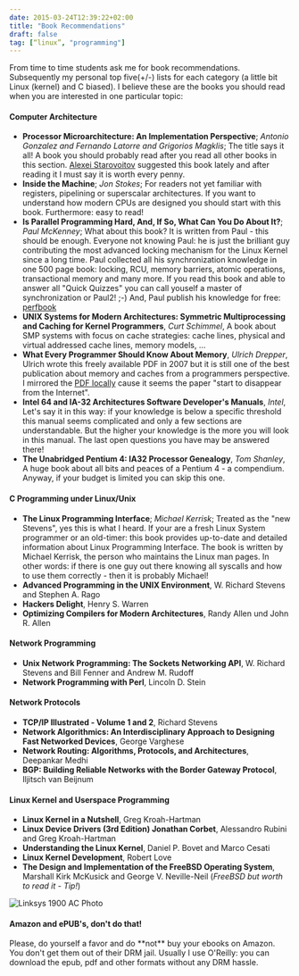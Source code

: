 ```yaml
---
date: 2015-03-24T12:39:22+02:00
title: "Book Recommendations"
draft: false
tag: [“linux”, "programming"]
---
```



From time to time students ask me for book recommendations. Subsequently my
personal top five(+/-) lists for each category (a little bit Linux (kernel) and
C biased). I believe these are the books you should read when you are
interested in one particular topic:

#### Computer Architecture ####
- **Processor Microarchitecture: An Implementation Perspective**; *Antonio
	Gonzalez and Fernando Latorre and Grigorios Magklis*; The title says it all!
	A book you should probably read after you read all other books in this
	section. [Alexei Starovoitov](https://twitter.com/alexei_ast) suggested this
	book lately and after reading it I must say it is worth every penny.
- **Inside the Machine**; *Jon Stokes*; For readers not yet familiar with
	registers, pipelining or superscalar architectures. If you want to
	understand how modern CPUs are designed you should start with this book.
	Furthermore: easy to read!
- **Is Parallel Programming Hard, And, If So, What Can You Do About It?**; *Paul
	McKenney*; What about this book? It is written from Paul - this should be
	enough. Everyone not knowing Paul: he is just the brilliant guy contributing
	the most advanced locking mechanism for the Linux Kernel since a long time.
	Paul collected all his synchronization knowledge in one 500 page book:
	locking, RCU, memory barriers, atomic operations, transactional memory and
	many more.  If you read this book and able to answer all "Quick Quizzes" you
	can call youself a master of synchronization or Paul2! ;-) And, Paul publish
	his knowledge for free:
	[perfbook](https://www.kernel.org/pub/linux/kernel/people/paulmck/perfbook/perfbook.html)
- **UNIX Systems for Modern Architectures: Symmetric Multiprocessing and
	Caching for Kernel Programmers**, *Curt Schimmel*, A book about SMP systems
	with focus on cache strategies: cache lines, physical and virtual addressed
	cache lines, memory models, ...
- **What Every Programmer Should Know About Memory**, *Ulrich Drepper*, Ulrich
	wrote this freely available PDF in 2007 but it is still one of the
	best publication about memory and caches from a programmers perspective. I
	mirrored the [PDF locally](../../../../talks/data/cpumemory.pdf) cause it
	seems the paper "start to disappear from the Internet".
- **Intel 64 and IA-32 Architectures Software Developer's Manuals**, *Intel*,
	Let's say it in this way: if your knowledge is below a specific threshold
	this manual seems complicated and only a few sections are understandable. But
	the higher your knowledge is the more you will look in this manual. The last
	open questions you have may be answered there!
- **The Unabridged Pentium 4: IA32 Processor Genealogy**, *Tom Shanley*, A huge
	book about all bits and peaces of a Pentium 4 - a compendium. Anyway, if your
	budget is limited you can skip this one.


#### C Programming under Linux/Unix ####
- **The Linux Programming Interface**; *Michael Kerrisk*; Treated as the "new
	Stevens", yes this is what I heard. If your are a fresh Linux System
	programmer or an old-timer: this book provides up-to-date and detailed
	information about Linux Programming Interface. The book is written by Michael
	Kerrisk, the person who maintains the Linux man pages. In other words: if
	there is one guy out there knowing all syscalls and how to use them correctly - then
	it is probably Michael!
- **Advanced Programming in the UNIX Environment**, W. Richard Stevens and Stephen A. Rago
- **Hackers Delight**, Henry S. Warren
- **Optimizing Compilers for Modern Architectures**, Randy Allen und John R. Allen

#### Network Programming ####
- **Unix Network Programming: The Sockets Networking API**,  W. Richard Stevens and Bill Fenner and Andrew M. Rudoff 
- **Network Programming with Perl**, Lincoln D. Stein

#### Network Protocols ####
- **TCP/IP Illustrated - Volume 1 and 2**, Richard Stevens
- **Network Algorithmics: An Interdisciplinary Approach to Designing Fast Networked Devices**, George Varghese
- **Network Routing: Algorithms, Protocols, and Architectures**, Deepankar Medhi
- **BGP: Building Reliable Networks with the Border Gateway Protocol**, Iljitsch van Beijnum

#### Linux Kernel and Userspace Programming ####
- **Linux Kernel in a Nutshell**, Greg Kroah-Hartman
- **Linux Device Drivers (3rd Edition) Jonathan Corbet**, Alessandro Rubini and Greg Kroah-Hartman
- **Understanding the Linux Kernel**, Daniel P. Bovet and Marco Cesati
- **Linux Kernel Development**, Robert Love
- **The Design and Implementation of the FreeBSD Operating System**, Marshall Kirk McKusick and George V. Neville-Neil (*FreeBSD but worth to read it - Tip!*)

![Linksys 1900 AC Photo](../../../../images/processor-book-photo.jpg)


  <div class="bs-callout bs-callout-warning">
<h4>Amazon and ePUB's, don't do that!</h4>
<p>
Please, do yourself a favor and do **not** buy your ebooks on Amazon. You don't
get them out of their DRM jail. Usually I use O'Reilly: you can download the
epub, pdf and other formats without any DRM hassle.
</p>
  </div>
